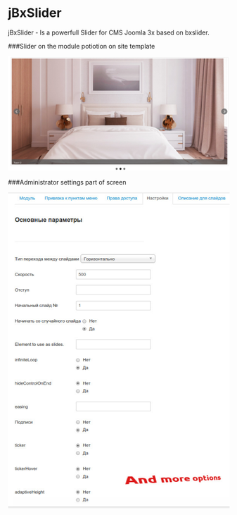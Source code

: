 # jBxSlider
jBxSlider - Is a powerfull Slider for CMS Joomla 3x based on bxslider.

###Slider on the module potiotion on site template

![](https://github.com/WhiskeyMan-Tau/jBxSlider/blob/master/jbxlider.jpg?raw=true)

###Administrator settings part of screen

![](https://github.com/WhiskeyMan-Tau/jBxSlider/blob/master/jBxSlider_admin_settings.jpg?raw=true)
